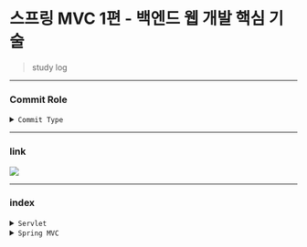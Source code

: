 # 스프링 MVC 1편 - 백엔드 웹 개발 핵심 기술
> study log
--- 
### Commit Role
<details>
  <summary>
    <code>Commit Type</code> 
  </summary>

##### type

- feat : 새로운 기능 추가, 기존의 기능을 요구 사항에 맞추어 수정
- fix : 기능에 대한 버그 수정
- build : 빌드 관련 수정
- chore : 패키지 매니저 수정, 그 외 기타 수정 ex) .gitignore
- ci : CI 관련 설정 수정
- docs : 문서(주석) 수정
- style : 코드 스타일, 포맷팅에 대한 수정
- refactor : 기능의 변화가 아닌 코드 리팩터링 ex) 변수 이름 변경
- test : 테스트 코드 추가/수정
- release : 버전 릴리즈
</details>

---
### link
<a href="https://bit.ly/3uIWT4L"><img src="https://img.shields.io/badge/Notion-000000?style=flat-square&logo=Notion&logoColor=white"/></a>

--- 

### index
<details>
  <summary>
    <code>Servlet</code> 
  </summary>

<a href="https://github.com/itsChrisJang/study-spring/tree/main/study-spring-core-basic"><img src="https://img.shields.io/badge/Github-181717?style=flat-square&logo=GitHub&logoColor=white"/></a>
</details>

<details>
  <summary>
    <code>Spring MVC</code> 
  </summary>

<a href="https://github.com/itsChrisJang/study-spring/tree/main/study-spring-mvc1"><img src="https://img.shields.io/badge/Github-181717?style=flat-square&logo=GitHub&logoColor=white"/></a>
</details>


